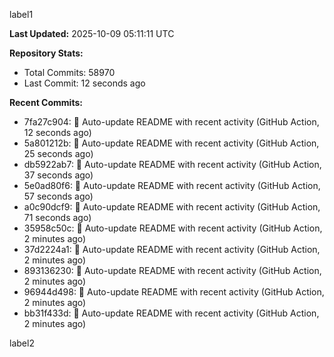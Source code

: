 
label1 
<!-- ACTIVITY_START -->
**Last Updated:** 2025-10-09 05:11:11 UTC

**Repository Stats:**
- Total Commits: 58970
- Last Commit: 12 seconds ago

**Recent Commits:**
- 7fa27c904: 🤖 Auto-update README with recent activity (GitHub Action, 12 seconds ago)
- 5a801212b: 🤖 Auto-update README with recent activity (GitHub Action, 25 seconds ago)
- db5922ab7: 🤖 Auto-update README with recent activity (GitHub Action, 37 seconds ago)
- 5e0ad80f6: 🤖 Auto-update README with recent activity (GitHub Action, 57 seconds ago)
- a0c90dcf9: 🤖 Auto-update README with recent activity (GitHub Action, 71 seconds ago)
- 35958c50c: 🤖 Auto-update README with recent activity (GitHub Action, 2 minutes ago)
- 37d2224a1: 🤖 Auto-update README with recent activity (GitHub Action, 2 minutes ago)
- 893136230: 🤖 Auto-update README with recent activity (GitHub Action, 2 minutes ago)
- 96944d498: 🤖 Auto-update README with recent activity (GitHub Action, 2 minutes ago)
- bb31f433d: 🤖 Auto-update README with recent activity (GitHub Action, 2 minutes ago)
<!-- ACTIVITY_END -->

label2
